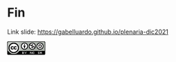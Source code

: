 # Fin

<!-- block-start: space -->
<!-- block-end -->

Link slide: https://gabelluardo.github.io/plenaria-dic2021

<!-- block-start: space -->
<!-- block-end -->

[![](../assets/cc4.png)](http://creativecommons.org/licenses/by-nc-sa/4.0/)
